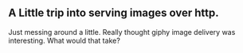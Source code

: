 ## A Little trip into serving images over http.

Just messing around a little. Really thought giphy image delivery was interesting. What would that take?
